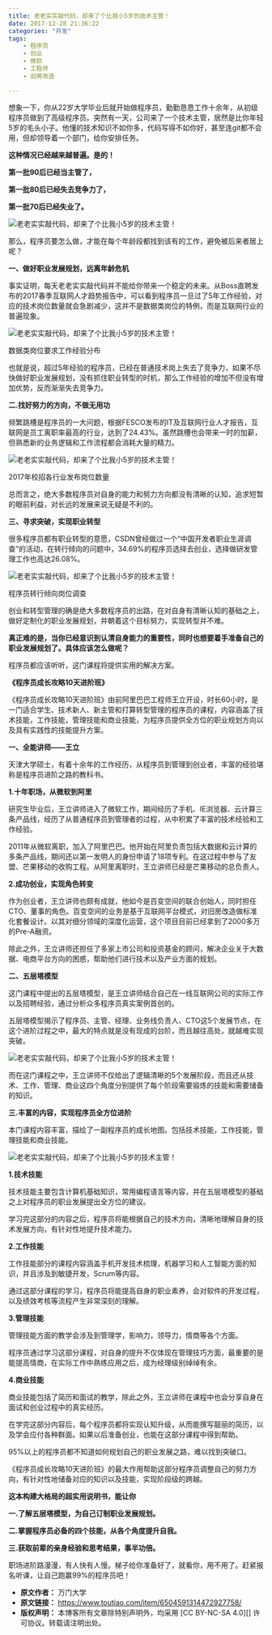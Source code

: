 ```yaml
---
title: 老老实实敲代码，却来了个比我小5岁的技术主管！
date: 2017-12-28 21:36:22
categories: "开发"
tags:
	- 程序员
	- 创业
	- 微软
	- 工程师
	- 旧房改造

---
```


想象一下，你从22岁大学毕业后就开始做程序员，勤勤恳恳工作十余年，从初级程序员做到了高级程序员。突然有一天，公司来了一个技术主管，居然是比你年轻5岁的毛头小子。他懂的技术知识不如你多，代码写得不如你好，甚至连git都不会用，但却领导着一个部门，给你安排任务。

**这种情况已经越来越普遍。是的！**

**第一批90后已经当主管了，**

**第一批80后已经失去竞争力了，**

**第一批70后已经失业了。**

![老老实实敲代码，却来了个比我小5岁的技术主管！][5]

那么，程序员要怎么做，才能在每个年龄段都找到该有的工作，避免被后来者居上呢？

**一、做好职业发展规划，远离年龄危机**

事实证明，每天老老实实敲代码并不能给你带来一个稳定的未来。从Boss直聘发布的2017春季互联网人才趋势报告中，可以看到程序员一旦过了5年工作经验，对应的技术岗位数量就会急剧减少，这并不是数据类岗位的特例，而是互联网行业的普遍现象。

![老老实实敲代码，却来了个比我小5岁的技术主管！][5 1]

数据类岗位要求工作经验分布

也就是说，超过5年经验的程序员，已经在普通技术岗上失去了竞争力，如果不尽快做好职业发展规划，没有抓住职业转型的时机，那么工作经验的增加不但没有增加优势，反而渐渐失去竞争力。

**二.找好努力的方向，不做无用功**

频繁跳槽是程序员的一大问题，根据FESCO发布的IT及互联网行业人才报告，互联网是员工离职率最高的行业，达到了24.43%。虽然跳槽也会带来一时的加薪，但熟悉新的业务逻辑和工作流程都会消耗大量的精力。

![老老实实敲代码，却来了个比我小5岁的技术主管！][5 2]

2017年校招各行业发布岗位数量

总而言之，绝大多数程序员对自身的能力和努力方向都没有清晰的认知，追求短暂的眼前利益，对长远的发展来说无疑是不利的。

**三、寻求突破，实现职业转型**

很多程序员都有职业转型的意愿，CSDN曾经做过一个“中国开发者职业生涯调查”的活动，在转行倾向的问题中，34.69%的程序员选择去创业，选择做研发管理工作也高达26.08%。

![老老实实敲代码，却来了个比我小5岁的技术主管！][5 3]

程序员转行倾向岗位调查

创业和转型管理的确是绝大多数程序员的出路，在对自身有清晰认知的基础之上，做好定制化的职业发展规划，并朝着这个目标努力，实现转型并不难。

**真正难的是，当你已经意识到认清自身能力的重要性，同时也想要着手准备自己的职业发展规划了。具体应该怎么做呢？**

程序员都应该听听，这门课程将提供实用的解决方案。

**《程序员成长攻略10天进阶班》**

《程序员成长攻略10天进阶班》由前阿里巴巴工程师王立开设，时长60小时，是一门适合学生、技术新人、新主管和打算转型管理的程序员的课程，内容涵盖了技术技能，工作技能，管理技能和商业技能，为程序员提供全方位的职业规划方向以及具有实践性的技能提升方案。

**一、全能讲师——王立**

天津大学硕士，有着十余年的工作经历，从程序员到管理到创业者，丰富的经验堪称是程序员进阶之路的教科书。

**1.十年职场，从微软到阿里**

研究生毕业后，王立讲师进入了微软工作，期间经历了手机、IE浏览器、云计算三条产品线，经历了从普通程序员到管理者的过程，从中积累了丰富的技术经验和工作经验。

2011年从微软离职，加入了阿里巴巴。他开始在阿里负责包括大数据和云计算的多条产品线，期间还以第一发明人的身份申请了18项专利。在这过程中参与了友盟、芒果移动的收购工程。从阿里离职时，王立讲师已经是芒果移动的总负责人。

**2.成功创业，实现角色转变**

作为创业者，王立讲师也颇有成就，他如今是百变空间的联合创始人，同时担任CTO、董事的角色。百变空间的业务是基于互联网平台模式，对旧房改造做标准化套餐设计。以其对细分领域的深度化运营，这个项目目前已经拿到了2000多万的Pre-A融资。

除此之外，王立讲师还担任了多家上市公司和投资基金的顾问，解决企业关于大数据、电商平台方向的困惑，帮助他们进行技术以及产业方面的规划。

**二、五层塔模型**

这门课程中提出的五层塔模型，是王立讲师结合自己在一线互联网公司的实际工作以及招聘经验，通过分析众多程序员真实案例首创的。

五层塔模型揭示了程序员、主管、经理、业务线负责人、CTO这5个发展节点，在这个进阶过程之中，最大的特点就是没有现成的台阶，而且越往高处，就越难实现突破。

![老老实实敲代码，却来了个比我小5岁的技术主管！][5 4]

而在这门课程之中，王立讲师不仅给出了逻辑清晰的5个发展阶段，而且还从技术、工作、管理、商业这四个角度分别提供了每个阶段需要锻炼的技能和需要储备的知识。

**三.丰富的内容，实现程序员全方位进阶**

本门课程内容丰富，描绘了一副程序员的成长地图。包括技术技能，工作技能，管理技能和商业技能。

![老老实实敲代码，却来了个比我小5岁的技术主管！][5 5]

**1.技术技能**

技术技能主要包含计算机基础知识，常用编程语言等内容，并在五层塔模型的基础之上对程序员的职业发展提出全方位的建议。

学习完这部分的内容之后，程序员将能根据自己的技术方向，清晰地理解自身的技术发展方向，有针对性地提升技术能力。

**2.工作技能**

工作技能部分的课程内容涵盖手机开发技术梳理，机器学习和人工智能方面的知识，并且涉及到敏捷开发，Scrum等内容。

通过这部分课程的学习，程序员将能提高自身的职业素养，会对软件的开发过程，以及绩效考核等流程产生非常深刻的理解。

**3.管理技能**

管理技能方面的教学会涉及到管理学，影响力，领导力，情商等各个方面。

程序员通过学习这部分课程，对自身的提升不仅体现在管理技巧方面，最重要的是能提高情商，在实际工作中熟练应用之后，成为经理级别绰绰有余。

**4.商业技能**

商业技能包括了简历和面试的教学，除此之外，王立讲师在课程中也会分享自身在面试和创业过程中的真实经历。

在学完这部分内容后，每个程序员都将实现认知升级，从而能撰写靓丽的简历，以及学会应付各种群面。如果以后准备创业，也能在这部分课程中得到帮助。

95%以上的程序员都不知道如何规划自己的职业发展之路，难以找到突破口。

《程序员成长攻略10天进阶班》的最大作用帮助这部分程序员调整自己的努力方向，有针对性地储备对应的知识以及技能，实现阶段级的跨越。

**这本构建大格局的超实用说明书，能让你**

**一.了解五层塔模型，为自己订制职业发展规划。**

**二.掌握程序员必备的四个技能，从各个角度提升自我。**

**三.获取前辈的亲身经验和思考结果，事半功倍。**

职场进阶路漫漫，有人快有人慢。梯子给你准备好了，就看你，用不用了。赶紧报名听课，让自己跑赢99%的程序员吧！


[5]: static/resources/crawler/N7JN-IF3A-AMQR.jpg
[5 1]: static/resources/crawler/FQZM-QVNF-VBMJ.jpg
[5 2]: static/resources/crawler/B773-AV3A-MJUY.jpg
[5 3]: static/resources/crawler/6ZE6-VYM6-JJNJ.jpg
[5 4]: static/resources/crawler/NAFQ-JFVA-EJYB.jpg
[5 5]: static/resources/crawler/ARQ2-QREB-AN7J.jpg
 *  **原文作者：** 万门大学
 *  **原文链接：** https://www.toutiao.com/item/6504591314472927758/
 *  **版权声明：** 本博客所有文章除特别声明外，均采用 [CC BY-NC-SA 4.0][] 许可协议。转载请注明出处。
